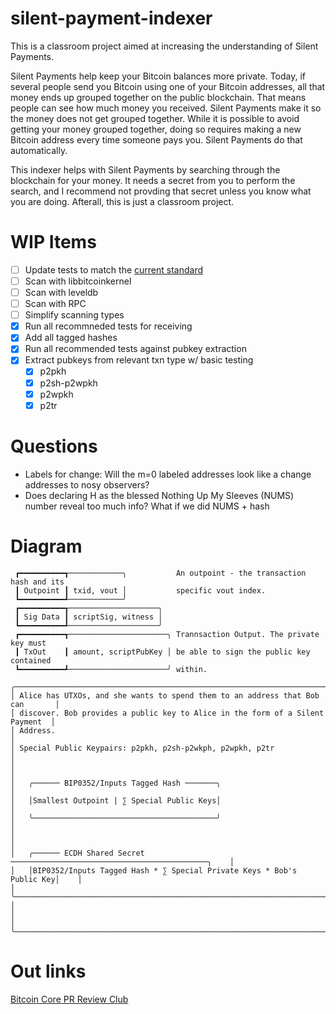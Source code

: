 # silent-payment-indexer
This is a classroom project aimed at increasing the understanding of Silent Payments.

Silent Payments help keep your Bitcoin balances more private. Today, if several people send you Bitcoin using one of your Bitcoin addresses, all that money ends up grouped together on the public blockchain. That means people can see how much money you received. Silent Payments make it so the money does not get grouped together. While it is possible to avoid getting your money grouped together, doing so requires making a new Bitcoin address every time someone pays you. Silent Payments do that automatically.

This indexer helps with Silent Payments by searching through the blockchain for your money. It needs a secret from you to perform the search, and I recommend not provding that secret unless you know what you are doing. Afterall, this is just a classroom project.

# WIP Items
- [ ] Update tests to match the [current standard](https://github.com/bitcoin/bips/pull/1458#issuecomment-2013462784)
- [ ] Scan with libbitcoinkernel
- [ ] Scan with leveldb
- [ ] Scan with RPC
- [ ] Simplify scanning types
- [x] Run all recommneded tests for receiving
- [x] Add all tagged hashes
- [x] Run all recommended tests against pubkey extraction
- [x] Extract pubkeys from relevant txn type w/ basic testing
  - [x] p2pkh
  - [x] p2sh-p2wpkh
  - [x] p2wpkh
  - [x] p2tr

# Questions
- Labels for change: Will the m=0 labeled addresses look like a change addresses to nosy observers?
- Does declaring H as the blessed Nothing Up My Sleeves (NUMS) number reveal too much info? What if we did NUMS + hash

# Diagram

```
 ┏━━━━━━━━━━┱────────────╮           An outpoint - the transaction hash and its
 ┃ Outpoint ┃ txid, vout │           specific vout index.
 ┗━━━━━━━━━━┹────────────╯
 ┏━━━━━━━━━━┱────────────────────╮
 ┃ Sig Data ┃ scriptSig, witness │
 ┗━━━━━━━━━━┹────────────────────╯
 ┏━━━━━━━━━━┱──────────────────────╮ Trannsaction Output. The private key must
 ┃ TxOut    ┃ amount, scriptPubKey │ be able to sign the public key contained
 ┗━━━━━━━━━━┹──────────────────────╯ within.

╭───────────────────────────────────────────────────────────────────────────────╮
│ Alice has UTXOs, and she wants to spend them to an address that Bob can       │
│ discover. Bob provides a public key to Alice in the form of a Silent Payment  │
│ Address.                                                                      │
│ Special Public Keypairs: p2pkh, p2sh-p2wkph, p2wpkh, p2tr                     │
│                                                                               │
│   ╭────── BIP0352/Inputs Tagged Hash ───────╮                                 │
│   │Smallest Outpoint | ∑ Special Public Keys│                                 │
│   ╰─────────────────────────────────────────╯                                 │
│                                                                               │
│   ╭────── ECDH Shared Secret ────────────────────────────────────────────╮    │
│   │BIP0352/Inputs Tagged Hash * ∑ Special Private Keys * Bob's Public Key│    │
│   ╰──────────────────────────────────────────────────────────────────────╯    │
│                                                                               │
╰───────────────────────────────────────────────────────────────────────────────╯
```

# Out links
[Bitcoin Core PR Review Club](https://bitcoincore.reviews/28122)
